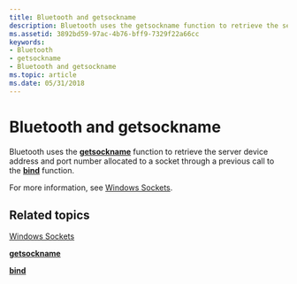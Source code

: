 ```yaml
---
title: Bluetooth and getsockname
description: Bluetooth uses the getsockname function to retrieve the server device address and port number allocated to a socket through a previous call to the bind function.
ms.assetid: 3892bd59-97ac-4b76-bff9-7329f22a66cc
keywords:
- Bluetooth
- getsockname
- Bluetooth and getsockname
ms.topic: article
ms.date: 05/31/2018
---
```


# Bluetooth and getsockname

Bluetooth uses the [**getsockname**](https://docs.microsoft.com/windows/desktop/api/winsock/nf-winsock-getsockname) function to retrieve the server device address and port number allocated to a socket through a previous call to the [**bind**](https://docs.microsoft.com/windows/desktop/api/winsock/nf-winsock-bind) function.

For more information, see [Windows Sockets](https://docs.microsoft.com/windows/desktop/WinSock/windows-sockets-start-page-2).

## Related topics

<dl> <dt>

[Windows Sockets](https://docs.microsoft.com/windows/desktop/WinSock/windows-sockets-start-page-2)
</dt> <dt>

[**getsockname**](https://docs.microsoft.com/windows/desktop/api/winsock/nf-winsock-getsockname)
</dt> <dt>

[**bind**](https://docs.microsoft.com/windows/desktop/api/winsock/nf-winsock-bind)
</dt> </dl>

 

 




